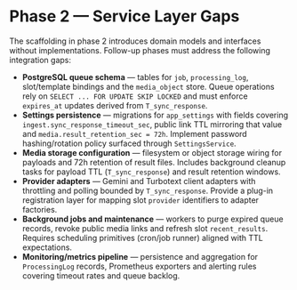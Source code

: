 # Phase 2 — Service Layer Gaps

The scaffolding in phase 2 introduces domain models and interfaces without
implementations. Follow-up phases must address the following integration gaps:

- **PostgreSQL queue schema** — tables for `job`, `processing_log`, slot/template
  bindings and the `media_object` store. Queue operations rely on
  `SELECT ... FOR UPDATE SKIP LOCKED` and must enforce `expires_at` updates
  derived from `T_sync_response`.
- **Settings persistence** — migrations for `app_settings` with fields covering
  `ingest.sync_response_timeout_sec`, public link TTL mirroring that value and
  `media.result_retention_sec = 72h`. Implement password hashing/rotation policy
  surfaced through `SettingsService`.
- **Media storage configuration** — filesystem or object storage wiring for
  payloads and 72h retention of result files. Includes background cleanup tasks
  for payload TTL (`T_sync_response`) and result retention windows.
- **Provider adapters** — Gemini and Turbotext client adapters with throttling
  and polling bounded by `T_sync_response`. Provide a plug-in registration layer
  for mapping slot `provider` identifiers to adapter factories.
- **Background jobs and maintenance** — workers to purge expired queue records,
  revoke public media links and refresh slot `recent_results`. Requires
  scheduling primitives (cron/job runner) aligned with TTL expectations.
- **Monitoring/metrics pipeline** — persistence and aggregation for
  `ProcessingLog` records, Prometheus exporters and alerting rules covering
  timeout rates and queue backlog.
